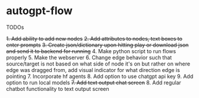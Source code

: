 # autogpt-flow

TODOs

~~1. Add ability to add new nodes~~
~~2. Add attributes to nodes, text boxes to enter prompts~~
~~3. Create json/dictionary upon hitting play or download json and send it to backend for running~~
4. Make python script to run flows properly
5. Make the webserver 
6. Change edge behavior such that source/target is not based on what side of node it's on but rather on where edge was dragged from, add visual indicator for what direction edge is pointing
7. Incorporate hf agents 
8. Add option to use chatgpt api key
9. Add option to run local models
~~7. Add text output chat screen~~
8. Add regular chatbot functionality to text output screen


